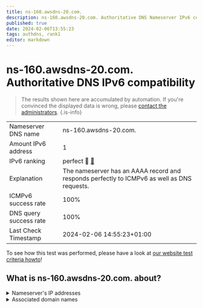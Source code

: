 ```yaml
---
title: ns-160.awsdns-20.com.
description: ns-160.awsdns-20.com. Authoritative DNS Nameserver IPv6 compatibility
published: true
date: 2024-02-06T13:55:23
tags: authdns, rank1
editor: markdown
---
```


# ns-160.awsdns-20.com. Authoritative DNS IPv6 compatibility

> The results shown here are accumulated by automation. If you're convinced the displayed data is wrong, please [contact the administrators](/howto/chat). 
{.is-info}




|   |   |
| - | - |
| Nameserver DNS name | ns-160.awsdns-20.com.
| Amount IPv6 address | 1
| IPv6 ranking | perfect :1st_place_medal: [🔗](/howto/ranking) |
| Explanation | The nameserver has an AAAA record and responds perfectly to ICMPv6 as well as DNS requests. |
| ICMPv6 success rate | 100%|
| DNS query success rate | 100% |
| Last Check Timestamp | 2024-02-06 14:55:23+01:00 |

To see how this test was performed, please have a look at [our website test criteria howto](/howto/testcriteria/authdns)!


## What is ns-160.awsdns-20.com. about?




<details>
<summary>Nameserver's IP addresses</summary>

2600:9000:5300:a000::1

</details>



<details>
<summary>Associated domain names</summary>

global.honda

</details>
